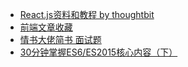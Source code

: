 - [React.js资料和教程 by thoughtbit](https://github.com/thoughtbit/it-note/issues/12)
- [前端文章收藏](https://github.com/thoughtbit/it-note/issues/16)
- [情书大佬简书 面试题](https://www.jianshu.com/p/d8f8f90f282e)
- [30分钟掌握ES6/ES2015核心内容（下）](https://segmentfault.com/a/1190000004368132)
